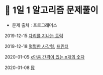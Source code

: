 # 👀 1일 1 알고리즘 문제풀이

* 문제 출처 : 프로그래머스 

2019-12-15 [다리를 지나는 트럭](https://github.com/hyejineee/Algorithm-With-Kotlin/tree/master/1algorithm-1day/passing-truck)


2019-12-18 [멀쩡한 사각형](https://github.com/hyejineee/Algorithm-With-Kotlin/tree/master/1algorithm-1day/fine-rectangle), [프린터](https://github.com/hyejineee/Algorithm-With-Kotlin/tree/master/1algorithm-1day/printer)

2020-01-05 [x만큼 간격이 있는 n개의 숫자](https://github.com/hyejineee/Algorithm/tree/master/1algorithm-1day/javascript/n-numbers)

2020-01-08 [탑](https://github.com/hyejineee/Algorithm/tree/master/1algorithm-1day/javascript/top)
